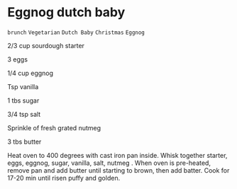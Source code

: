 # Eggnog dutch baby

`brunch` `Vegetarian` `Dutch Baby` `Christmas` `Eggnog`

2/3 cup sourdough starter 

3 eggs

1/4 cup eggnog 

Tsp vanilla 

1 tbs sugar

3/4 tsp salt

Sprinkle of fresh grated nutmeg 

3 tbs butter

Heat oven to 400 degrees with cast iron pan inside. Whisk together starter, eggs, eggnog, sugar, vanilla, salt, nutmeg . When oven is pre\-heated, remove pan and add butter until starting to brown, then add batter. Cook for 17\-20 min until risen puffy and golden. 
